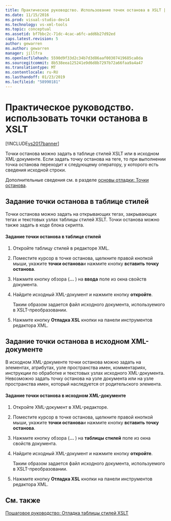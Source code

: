 ```yaml
---
title: Практическое руководство. Использование точек останова в XSLT | Документация Майкрософт
ms.date: 11/15/2016
ms.prod: visual-studio-dev14
ms.technology: vs-xml-tools
ms.topic: conceptual
ms.assetid: bf7bbc2c-71dc-4cac-a6fc-add6b27d92ed
caps.latest.revision: 5
author: gewarren
ms.author: gewarren
manager: jillfra
ms.openlocfilehash: 5590d9f33d2c34b7d3d86aaf00307419685ca8da
ms.sourcegitcommit: 8b538eea125241e9d6d8b7297b72a66faa9a4a47
ms.translationtype: MT
ms.contentlocale: ru-RU
ms.lasthandoff: 01/23/2019
ms.locfileid: "58990181"
---
```

# <a name="how-to-use-breakpoints-with-xslt"></a>Практическое руководство. использовать точки останова в XSLT
[!INCLUDE[vs2017banner](../includes/vs2017banner.md)]

Точки останова можно задать в таблице стилей XSLT или в исходном XML-документе. Если задать точку останова на теге, то при выполнении точка останова переходит к следующему оператору, у которого есть сведения исходной строки.  
  
 Дополнительные сведения см. в разделе [основы отладки: Точки останова](http://msdn.microsoft.com/752a02c2-0ac7-4c8b-aa1b-4b2b3b21152e).  
  
## <a name="set-a-breakpoint-in-a-style-sheet"></a>Задание точки останова в таблице стилей  
 Точки останова можно задать на открывающих тегах, закрывающих тегах и текстовых узлах таблицы стилей XSLT. Точки останова можно также задать в коде блока скрипта.  
  
#### <a name="to-set-a-breakpoint-in-a-style-sheet"></a>Задание точки останова в таблице стилей  
  
1.  Откройте таблицу стилей в редакторе XML.  
  
2.  Поместите курсор в точке останова, щелкните правой кнопкой мыши, укажите **точки останова**и нажмите кнопку **вставить точку останова**.  
  
3.  Нажмите кнопку обзора (**...** ) на **ввода** поле из окна свойств документа.  
  
4.  Найдите исходный XML-документ и нажмите кнопку **откройте**.  
  
     Таким образом задается файл исходного документа, используемого в XSLT-преобразовании.  
  
5.  Нажмите кнопку **Отладка XSL** кнопки на панели инструментов редактора XML.  
  
## <a name="set-a-breakpoint-in-an-xml-source-document"></a>Задание точки останова в исходном XML-документе   
 В исходном XML-документе точки останова можно задать на элементах, атрибутах, узле пространства имен, комментариях, инструкции по обработке и текстовых узлах исходного XML-документа. Невозможно задать точку останова на узле документа или на узле пространства имен, который наследуется от родительского элемента.  
  
#### <a name="to-set-a-breakpoint-in-an-xml-source-document"></a>Задание точки останова в исходном XML-документе   
  
1.  Откройте XML-документ в XML-редакторе.  
  
2.  Поместите курсор в точке останова, щелкните правой кнопкой мыши, укажите **точки останова**и нажмите кнопку **вставить точку останова**.  
  
3.  Нажмите кнопку обзора (**...** ) на **таблицы стилей** поле из окна свойств документа.  
  
4.  Найдите исходный XML-документ и нажмите кнопку **откройте**.  
  
     Таким образом задается файл исходного документа, используемого в XSLT-преобразовании.  
  
5.  Нажмите кнопку **Отладка XSL** кнопки на панели инструментов редактора XML.  
  
## <a name="see-also"></a>См. также  
 [Пошаговое руководство: Отладка таблицы стилей XSLT](../xml-tools/walkthrough-debug-an-xslt-style-sheet.md)
